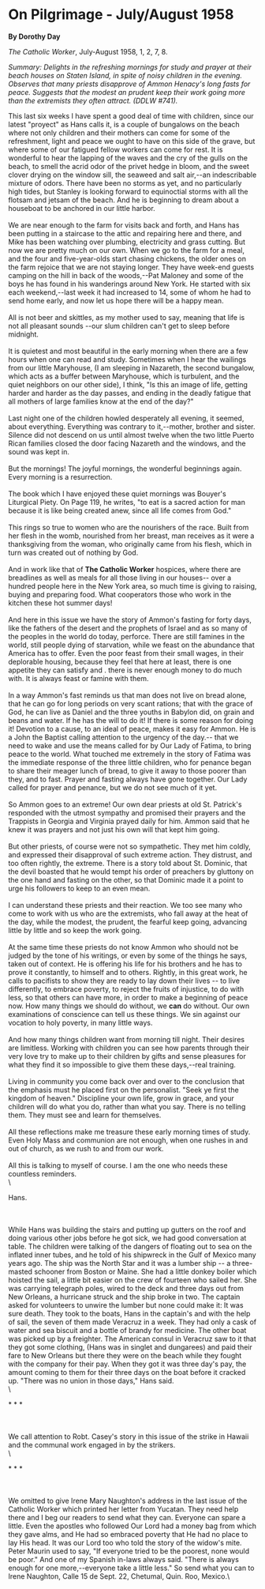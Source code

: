 On Pilgrimage - July/August 1958
================================

**By Dorothy Day**

*The Catholic Worker*, July-August 1958, 1, 2, 7, 8.

*Summary: Delights in the refreshing mornings for study and prayer at
their beach houses on Staten Island, in spite of noisy children in the
evening. Observes that many priests disapprove of Ammon Henacy's long
fasts for peace. Suggests that the modest an prudent keep their work
going more than the extremists they often attract. (DDLW \#741).*

This last six weeks I have spent a good deal of time with children,
since our latest "proyect" as Hans calls it, is a couple of bungalows on
the beach where not only children and their mothers can come for some of
the refreshment, light and peace we ought to have on this side of the
grave, but where some of our fatigued fellow workers can come for rest.
It is wonderful to hear the lapping of the waves and the cry of the
gulls on the beach, to smell the acrid odor of the privet hedge in
bloom, and the sweet clover drying on the window sill, the seaweed and
salt air,--an indescribable mixture of odors. There have been no storms
as yet, and no particularly high tides, but Stanley is looking forward
to equinoctial storms with all the flotsam and jetsam of the beach. And
he is beginning to dream about a houseboat to be anchored in our little
harbor.\
 \
 We are near enough to the farm for visits back and forth, and Hans has
been putting in a staircase to the attic and repairing here and there,
and Mike has been watching over plumbing, electricity and grass cutting.
But now we are pretty much on our own. When we go to the farm for a
meal, and the four and five-year-olds start chasing chickens, the older
ones on the farm rejoice that we are not staying longer. They have
week-end guests camping on the hill in back of the woods,--Pat Maloney
and some of the boys he has found in his wanderings around New York. He
started with six each weekend,--last week it had increased to 14, some
of whom he had to send home early, and now let us hope there will be a
happy mean.\
 \
 All is not beer and skittles, as my mother used to say, meaning that
life is not all pleasant sounds --our slum children can't get to sleep
before midnight.\
 \
 It is quietest and most beautiful in the early morning when there are a
few hours when one can read and study. Sometimes when I hear the
wailings from our little Maryhouse, (I am sleeping in Nazareth, the
second bungalow, which acts as a buffer between Maryhouse, which is
turbulent, and the quiet neighbors on our other side), I think, "Is this
an image of life, getting harder and harder as the day passes, and
ending in the deadly fatigue that all mothers of large families know at
the end of the day?"\
 \
 Last night one of the children howled desperately all evening, it
seemed, about everything. Everything was contrary to it,--mother,
brother and sister. Silence did not descend on us until almost twelve
when the two little Puerto Rican families closed the door facing
Nazareth and the windows, and the sound was kept in. \
 \
 But the mornings! The joyful mornings, the wonderful beginnings again.
Every morning is a resurrection.\
 \
 The book which I have enjoyed these quiet mornings was Bouyer's
Liturgical Piety. On Page 119, he writes, "to eat is a sacred action for
man because it is like being created anew, since all life comes from
God."\
 \
 This rings so true to women who are the nourishers of the race. Built
from her flesh in the womb, nourished from her breast, man receives as
it were a thanksgiving from the woman, who originally came from his
flesh, which in turn was created out of nothing by God. \
 \
 And in work like that of **The Catholic Worker** hospices, where there
are breadlines as well as meals for all those living in our houses--
over a hundred people here in the New York area, so much time is giving
to raising, buying and preparing food. What cooperators those who work
in the kitchen these hot summer days!\
 \
 And here in this issue we have the story of Ammon's fasting for forty
days, like the fathers of the desert and the prophets of Israel and as
so many of the peoples in the world do today, perforce. There are still
famines in the world, still people dying of starvation, while we feast
on the abundance that America has to offer. Even the poor feast from
their small wages, in their deplorable housing, because they feel that
here at least, there is one appetite they can satisfy and . there is
never enough money to do much with. It is always feast or famine with
them.\
 \
 In a way Ammon's fast reminds us that man does not live on bread alone,
that he can go for long periods on very scant rations; that with the
grace of God, he can live as Daniel and the three youths in Babylon did,
on grain and beans and water. If he has the will to do it! If there is
some reason for doing it! Devotion to a cause, to an ideal of peace,
makes it easy for Ammon. He is a John the Baptist calling attention to
the urgency of the day.-- that we need to wake and use the means called
for by Our Lady of Fatima, to bring peace to the world. What touched me
extremely in the story of Fatima was the immediate response of the three
little children, who for penance began to share their meager lunch of
bread, to give it away to those poorer than they, and to fast. Prayer
and fasting always have gone together. Our Lady called for prayer and
penance, but we do not see much of it yet.\
 \
 So Ammon goes to an extreme! Our own dear priests at old St. Patrick's
responded with the utmost sympathy and promised their prayers and the
Trappists in Georgia and Virginia prayed daily for him. Ammon said that
he knew it was prayers and not just his own will that kept him going.\
 \
 But other priests, of course were not so sympathetic. They met him
coldly, and expressed their disapproval of such extreme action. They
distrust, and too often rightly, the extreme. There is a story told
about St. Dominic, that the devil boasted that he would tempt his order
of preachers by gluttony on the one hand and fasting on the other, so
that Dominic made it a point to urge his followers to keep to an even
mean.\
 \
 I can understand these priests and their reaction. We too see many who
come to work with us who are the extremists, who fall away at the heat
of the day, while the modest, the prudent, the fearful keep going,
advancing little by little and so keep the work going. \
 \
 At the same time these priests do not know Ammon who should not be
judged by the tone of his writings, or even by some of the things he
says, taken out of context. He is offering his life for his brothers and
he has to prove it constantly, to himself and to others. Rightly, in
this great work, he calls to pacifists to show they are ready to lay
down their lives -- to live differently, to embrace poverty, to reject
the fruits of injustice, to do with less, so that others can have more,
in order to make a beginning of peace now. How many things we should do
without, we **can** do without. Our own examinations of conscience can
tell us these things. We sin against our vocation to holy poverty, in
many little ways.\
 \
 And how many things children want from morning till night. Their
desires are limitless. Working with children you can see how parents
through their very love try to make up to their children by gifts and
sense pleasures for what they find it so impossible to give them these
days,--real training.\
 \
 Living in community you come back over and over to the conclusion that
the emphasis must he placed first on the personalist. "Seek ye first the
kingdom of heaven." Discipline your own life, grow in grace, and your
children will do what you do, rather than what you say. There is no
telling them. They must see and learn for themselves.\
 \
 All these reflections make me treasure these early morning times of
study. Even Holy Mass and communion are not enough, when one rushes in
and out of church, as we rush to and from our work.\
 \
 All this is talking to myself of course. I am the one who needs these
countless reminders.\
 \

Hans.

\
 \
 While Hans was building the stairs and putting up gutters on the roof
and doing various other jobs before he got sick, we had good
conversation at table. The children were talking of the dangers of
floating out to sea on the inflated inner tubes, and he told of his
shipwreck in the Gulf of Mexico many years ago. The ship was the North
Star and it was a lumber ship -- a three-masted schooner from Boston or
Maine. She had a little donkey boiler which hoisted the sail, a little
bit easier on the crew of fourteen who sailed her. She was carrying
telegraph poles, wired to the deck and three days out from New Orleans,
a hurricane struck and the ship broke in two. The captain asked for
volunteers to unwire the lumber but none could make it: It was sure
death. They took to the boats, Hans in the captain's and with the help
of sail, the seven of them made Veracruz in a week. They had only a cask
of water and sea biscuit and a bottle of brandy for medicine. The other
boat was picked up by a freighter. The American consul in Veracruz saw
to it that they got some clothing, (Hans was in singlet and dungarees)
and paid their fare to New Orleans but there they were on the beach
while they fought with the company for their pay. When they got it was
three day's pay, the amount coming to them for their three days on the
boat before it cracked up. "There was no union in those days," Hans
said.\
 \

\* \* \*

\
 \
 We call attention to Robt. Casey's story in this issue of the strike in
Hawaii and the communal work engaged in by the strikers.\
 \

\* \* \*

\
 \
 We omitted to give Irene Mary Naughton's address in the last issue of
the Catholic Worker which printed her letter from Yucatan. They need
help there and I beg our readers to send what they can. Everyone can
spare a little. Even the apostles who followed Our Lord had a money bag
from which they gave alms, and He had so embraced poverty that He had no
place to lay His head. It was our Lord too who told the story of the
widow's mite. Peter Maurin used to say, "If everyone tried to be the
poorest, none would be poor." And one of my Spanish in-laws always said.
"There is always enough for one more,--everyone take a little less." So
send what you can to Irene Naughton, Calle 15 de Sept. 22, Chetumal,
Quin. Roo, Mexico.\

